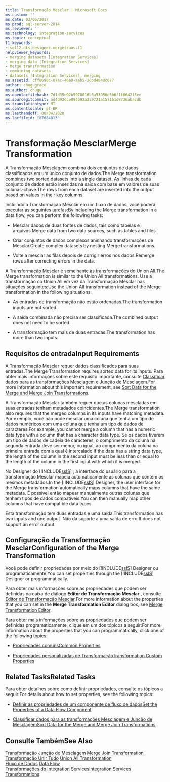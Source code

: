 ```yaml
---
title: Transformação Mesclar | Microsoft Docs
ms.custom: ''
ms.date: 03/06/2017
ms.prod: sql-server-2014
ms.reviewer: ''
ms.technology: integration-services
ms.topic: conceptual
f1_keywords:
- sql12.dts.designer.mergetrans.f1
helpviewer_keywords:
- merging datasets [Integration Services]
- merging data [Integration Services]
- Merge transformation
- combining datasets
- datasets [Integration Services], merging
ms.assetid: cff8690c-07ac-46a0-aab5-20bd4848c677
author: chugugrace
ms.author: chugu
ms.openlocfilehash: 7d1d35e92b5978016b6a53956e5b6f1f6642f5ee
ms.sourcegitcommit: ad4d92dce894592a259721a1571b1d8736abacdb
ms.translationtype: MT
ms.contentlocale: pt-BR
ms.lasthandoff: 08/04/2020
ms.locfileid: "87684813"
---
```

# <a name="merge-transformation"></a><span data-ttu-id="d7dba-102">Transformação Mesclar</span><span class="sxs-lookup"><span data-stu-id="d7dba-102">Merge Transformation</span></span>
  <span data-ttu-id="d7dba-103">A Transformação Mesclagem combina dois conjuntos de dados classificados em um único conjunto de dados.</span><span class="sxs-lookup"><span data-stu-id="d7dba-103">The Merge transformation combines two sorted datasets into a single dataset.</span></span> <span data-ttu-id="d7dba-104">As linhas de cada conjunto de dados estão inseridas na saída com base em valores de suas colunas-chave.</span><span class="sxs-lookup"><span data-stu-id="d7dba-104">The rows from each dataset are inserted into the output based on values in their key columns.</span></span>  
  
 <span data-ttu-id="d7dba-105">Incluindo a Transformação Mesclar em um fluxo de dados, você poderá executar as seguintes tarefas:</span><span class="sxs-lookup"><span data-stu-id="d7dba-105">By including the Merge transformation in a data flow, you can perform the following tasks:</span></span>  
  
-   <span data-ttu-id="d7dba-106">Mesclar dados de duas fontes de dados, tais como tabelas e arquivos.</span><span class="sxs-lookup"><span data-stu-id="d7dba-106">Merge data from two data sources, such as tables and files.</span></span>  
  
-   <span data-ttu-id="d7dba-107">Criar conjuntos de dados complexos aninhando transformações de Mesclar.</span><span class="sxs-lookup"><span data-stu-id="d7dba-107">Create complex datasets by nesting Merge transformations.</span></span>  
  
-   <span data-ttu-id="d7dba-108">Volte a mesclar as filas depois de corrigir erros nos dados.</span><span class="sxs-lookup"><span data-stu-id="d7dba-108">Remerge rows after correcting errors in the data.</span></span>  
  
 <span data-ttu-id="d7dba-109">A Transformação Mesclar é semelhante às transformações do Union All.</span><span class="sxs-lookup"><span data-stu-id="d7dba-109">The Merge transformation is similar to the Union All transformations.</span></span> <span data-ttu-id="d7dba-110">Use a transformação do Union All em vez da Transformação Mesclar nas situações seguintes:</span><span class="sxs-lookup"><span data-stu-id="d7dba-110">Use the Union All transformation instead of the Merge transformation in the following situations:</span></span>  
  
-   <span data-ttu-id="d7dba-111">As entradas de transformação não estão ordenadas.</span><span class="sxs-lookup"><span data-stu-id="d7dba-111">The transformation inputs are not sorted.</span></span>  
  
-   <span data-ttu-id="d7dba-112">A saída combinada não precisa ser classificada.</span><span class="sxs-lookup"><span data-stu-id="d7dba-112">The combined output does not need to be sorted.</span></span>  
  
-   <span data-ttu-id="d7dba-113">A transformação tem mais de duas entradas.</span><span class="sxs-lookup"><span data-stu-id="d7dba-113">The transformation has more than two inputs.</span></span>  
  
## <a name="input-requirements"></a><span data-ttu-id="d7dba-114">Requisitos de entrada</span><span class="sxs-lookup"><span data-stu-id="d7dba-114">Input Requirements</span></span>  
 <span data-ttu-id="d7dba-115">A Transformação Mesclar requer dados classificados para suas entradas.</span><span class="sxs-lookup"><span data-stu-id="d7dba-115">The Merge Transformation requires sorted data for its inputs.</span></span> <span data-ttu-id="d7dba-116">Para obter mais informações sobre este requisito importante, consulte [Classificar dados para as transformações Mesclagem e Junção de Mesclagem](sort-data-for-the-merge-and-merge-join-transformations.md).</span><span class="sxs-lookup"><span data-stu-id="d7dba-116">For more information about this important requirement, see [Sort Data for the Merge and Merge Join Transformations](sort-data-for-the-merge-and-merge-join-transformations.md).</span></span>  
  
 <span data-ttu-id="d7dba-117">A Transformação Mesclar também requer que as colunas mescladas em suas entradas tenham metadados coincidentes.</span><span class="sxs-lookup"><span data-stu-id="d7dba-117">The Merge transformation also requires that the merged columns in its inputs have matching metadata.</span></span> <span data-ttu-id="d7dba-118">Por exemplo, você não pode mesclar uma coluna que tenha um tipo de dados numéricos com uma coluna que tenha um tipo de dados de caracteres.</span><span class="sxs-lookup"><span data-stu-id="d7dba-118">For example, you cannot merge a column that has a numeric data type with a column that has a character data type.</span></span> <span data-ttu-id="d7dba-119">Se os dados tiverem um tipo de dados de cadeia de caracteres, o comprimento da coluna na segunda entrada deve ser menor, ou igual, ao comprimento da coluna na primeira entrada com a qual é intercalado.</span><span class="sxs-lookup"><span data-stu-id="d7dba-119">If the data has a string data type, the length of the column in the second input must be less than or equal to the length of the column in the first input with which it is merged.</span></span>  
  
 <span data-ttu-id="d7dba-120">No Designer do [!INCLUDE[ssIS](../../../includes/ssis-md.md)] , a interface do usuário para a transformação Mesclar mapeia automaticamente as colunas que contém os mesmos metadados.</span><span class="sxs-lookup"><span data-stu-id="d7dba-120">In the [!INCLUDE[ssIS](../../../includes/ssis-md.md)] Designer, the user interface for the Merge transformation automatically maps columns that have the same metadata.</span></span> <span data-ttu-id="d7dba-121">É possível então mapear manualmente outras colunas que tenham tipos de dados compatíveis.</span><span class="sxs-lookup"><span data-stu-id="d7dba-121">You can then manually map other columns that have compatible data types.</span></span>  
  
 <span data-ttu-id="d7dba-122">Esta transformação tem duas entradas e uma saída.</span><span class="sxs-lookup"><span data-stu-id="d7dba-122">This transformation has two inputs and one output.</span></span> <span data-ttu-id="d7dba-123">Não dá suporte a uma saída de erro.</span><span class="sxs-lookup"><span data-stu-id="d7dba-123">It does not support an error output.</span></span>  
  
## <a name="configuration-of-the-merge-transformation"></a><span data-ttu-id="d7dba-124">Configuração da Transformação Mesclar</span><span class="sxs-lookup"><span data-stu-id="d7dba-124">Configuration of the Merge Transformation</span></span>  
 <span data-ttu-id="d7dba-125">Você pode definir propriedades por meio do [!INCLUDE[ssIS](../../../includes/ssis-md.md)] Designer ou programaticamente.</span><span class="sxs-lookup"><span data-stu-id="d7dba-125">You can set properties through the [!INCLUDE[ssIS](../../../includes/ssis-md.md)] Designer or programmatically.</span></span>  
  
 <span data-ttu-id="d7dba-126">Para obter mais informações sobre as propriedades que podem ser definidas na caixa de diálogo **Editor de Transformação Mesclar** , consulte [Editor de Transformação Mesclar](../../merge-transformation-editor.md).</span><span class="sxs-lookup"><span data-stu-id="d7dba-126">For more information about the properties that you can set in the **Merge Transformation Editor** dialog box, see [Merge Transformation Editor](../../merge-transformation-editor.md).</span></span>  
  
 <span data-ttu-id="d7dba-127">Para obter mais informações sobre as propriedades que podem ser definidas programaticamente, clique em um dos tópicos a seguir:</span><span class="sxs-lookup"><span data-stu-id="d7dba-127">For more information about the properties that you can programmatically, click one of the following topics:</span></span>  
  
-   [<span data-ttu-id="d7dba-128">Propriedades comuns</span><span class="sxs-lookup"><span data-stu-id="d7dba-128">Common Properties</span></span>](../../common-properties.md)  
  
-   [<span data-ttu-id="d7dba-129">Propriedades personalizadas de Transformação</span><span class="sxs-lookup"><span data-stu-id="d7dba-129">Transformation Custom Properties</span></span>](transformation-custom-properties.md)  
  
## <a name="related-tasks"></a><span data-ttu-id="d7dba-130">Related Tasks</span><span class="sxs-lookup"><span data-stu-id="d7dba-130">Related Tasks</span></span>  
 <span data-ttu-id="d7dba-131">Para obter detalhes sobre como definir propriedades, consulte os tópicos a seguir:</span><span class="sxs-lookup"><span data-stu-id="d7dba-131">For details about how to set properties, see the following topics:</span></span>  
  
-   [<span data-ttu-id="d7dba-132">Definir as propriedades de um componente de fluxo de dados</span><span class="sxs-lookup"><span data-stu-id="d7dba-132">Set the Properties of a Data Flow Component</span></span>](../set-the-properties-of-a-data-flow-component.md)  
  
-   [<span data-ttu-id="d7dba-133">Classificar dados para as transformações Mesclagem e Junção de Mesclagem</span><span class="sxs-lookup"><span data-stu-id="d7dba-133">Sort Data for the Merge and Merge Join Transformations</span></span>](sort-data-for-the-merge-and-merge-join-transformations.md)  
  
## <a name="see-also"></a><span data-ttu-id="d7dba-134">Consulte Também</span><span class="sxs-lookup"><span data-stu-id="d7dba-134">See Also</span></span>  
 <span data-ttu-id="d7dba-135">[Transformação Junção de Mesclagem](merge-join-transformation.md) </span><span class="sxs-lookup"><span data-stu-id="d7dba-135">[Merge Join Transformation](merge-join-transformation.md) </span></span>  
 <span data-ttu-id="d7dba-136">[Transformação Unir Tudo](union-all-transformation.md) </span><span class="sxs-lookup"><span data-stu-id="d7dba-136">[Union All Transformation](union-all-transformation.md) </span></span>  
 <span data-ttu-id="d7dba-137">[Fluxo de Dados](../data-flow.md) </span><span class="sxs-lookup"><span data-stu-id="d7dba-137">[Data Flow](../data-flow.md) </span></span>  
 [<span data-ttu-id="d7dba-138">Transformações do Integration Services</span><span class="sxs-lookup"><span data-stu-id="d7dba-138">Integration Services Transformations</span></span>](integration-services-transformations.md)  
  
  
